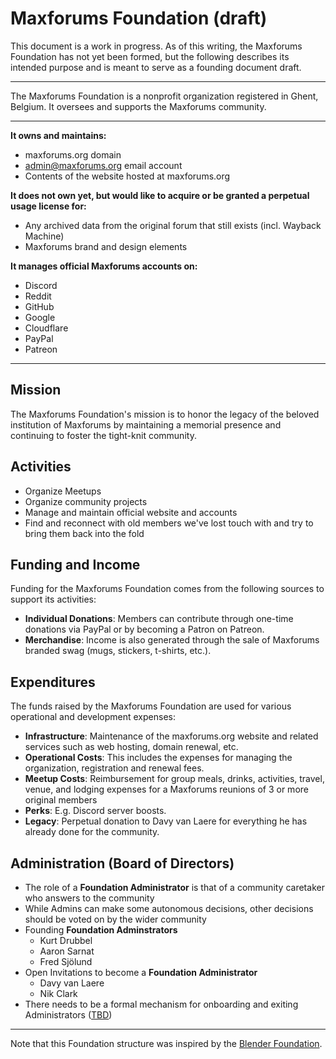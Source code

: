# Maxforums Foundation (draft)

This document is a work in progress. As of this writing, the Maxforums Foundation has not yet been formed, but the following describes its intended purpose and is meant to serve as a founding document draft.

---

The Maxforums Foundation is a nonprofit organization registered in Ghent, Belgium. It oversees and supports the Maxforums community.

---

**It owns and maintains:**
- maxforums.org domain
- admin@maxforums.org email account
- Contents of the website hosted at maxforums.org

**It does not own yet, but would like to acquire or be granted a perpetual usage license for:**
- Any archived data from the original forum that still exists (incl. Wayback Machine)
- Maxforums brand and design elements

**It manages official Maxforums accounts on:**
- Discord
- Reddit
- GitHub
- Google
- Cloudflare
- PayPal
- Patreon

---

## Mission

The Maxforums Foundation's mission is to honor the legacy of the beloved institution of Maxforums by maintaining a memorial presence and continuing to foster the tight-knit community.

## Activities
- Organize Meetups
- Organize community projects
- Manage and maintain official website and accounts
- Find and reconnect with old members we've lost touch with and try to bring them back into the fold

## Funding and Income

Funding for the Maxforums Foundation comes from the following sources to support its activities: 
- **Individual Donations**: Members can contribute through one-time donations via PayPal or by becoming a Patron on Patreon.
- **Merchandise**: Income is also generated through the sale of Maxforums branded swag (mugs, stickers, t-shirts, etc.).

## Expenditures

The funds raised by the Maxforums Foundation are used for various operational and development expenses:
- **Infrastructure**: Maintenance of the maxforums.org website and related services such as web hosting, domain renewal, etc. 
- **Operational Costs**: This includes the expenses for managing the organization, registration and renewal fees. 
- **Meetup Costs**: Reimbursement for group meals, drinks, activities, travel, venue, and lodging expenses for a Maxforums reunions of 3 or more original members 
- **Perks**: E.g. Discord server boosts.
- **Legacy**: Perpetual donation to Davy van Laere for everything he has already done for the community.

## Administration (Board of Directors)
- The role of a **Foundation Administrator** is that of a community caretaker who answers to the community
- While Admins can make some autonomous decisions, other decisions should be voted on by the wider community
- Founding **Foundation Adminstrators**
    - Kurt Drubbel
    - Aaron Sarnat
    - Fred Sjölund
- Open Invitations to become a **Foundation Administrator**
    - Davy van Laere
    - Nik Clark
- There needs to be a formal mechanism for onboarding and exiting Administrators ([TBD](https://github.com/maxforums/maxforums.org/issues/21))

---

Note that this Foundation structure was inspired by the [Blender Foundation](https://www.blender.org/about/foundation).
